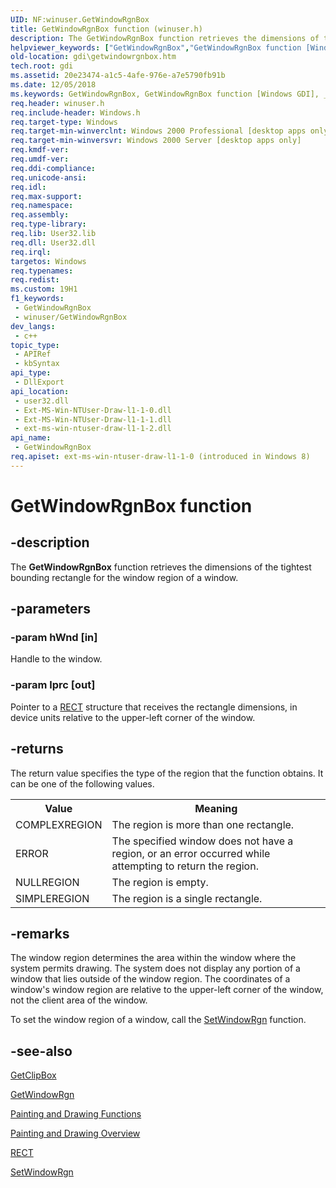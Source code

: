 ```yaml
---
UID: NF:winuser.GetWindowRgnBox
title: GetWindowRgnBox function (winuser.h)
description: The GetWindowRgnBox function retrieves the dimensions of the tightest bounding rectangle for the window region of a window.
helpviewer_keywords: ["GetWindowRgnBox","GetWindowRgnBox function [Windows GDI]","_win32_GetWindowRgnBox","gdi.getwindowrgnbox","winuser/GetWindowRgnBox"]
old-location: gdi\getwindowrgnbox.htm
tech.root: gdi
ms.assetid: 20e23474-a1c5-4afe-976e-a7e5790fb91b
ms.date: 12/05/2018
ms.keywords: GetWindowRgnBox, GetWindowRgnBox function [Windows GDI], _win32_GetWindowRgnBox, gdi.getwindowrgnbox, winuser/GetWindowRgnBox
req.header: winuser.h
req.include-header: Windows.h
req.target-type: Windows
req.target-min-winverclnt: Windows 2000 Professional [desktop apps only]
req.target-min-winversvr: Windows 2000 Server [desktop apps only]
req.kmdf-ver: 
req.umdf-ver: 
req.ddi-compliance: 
req.unicode-ansi: 
req.idl: 
req.max-support: 
req.namespace: 
req.assembly: 
req.type-library: 
req.lib: User32.lib
req.dll: User32.dll
req.irql: 
targetos: Windows
req.typenames: 
req.redist: 
ms.custom: 19H1
f1_keywords:
 - GetWindowRgnBox
 - winuser/GetWindowRgnBox
dev_langs:
 - c++
topic_type:
 - APIRef
 - kbSyntax
api_type:
 - DllExport
api_location:
 - user32.dll
 - Ext-MS-Win-NTUser-Draw-l1-1-0.dll
 - Ext-MS-Win-NTUser-Draw-l1-1-1.dll
 - ext-ms-win-ntuser-draw-l1-1-2.dll
api_name:
 - GetWindowRgnBox
req.apiset: ext-ms-win-ntuser-draw-l1-1-0 (introduced in Windows 8)
---
```


# GetWindowRgnBox function


## -description

The <b>GetWindowRgnBox</b> function retrieves the dimensions of the tightest bounding rectangle for the window region of a window.

## -parameters

### -param hWnd [in]

Handle to the window.

### -param lprc [out]

Pointer to a <a href="/windows/desktop/api/windef/ns-windef-rect">RECT</a> structure that receives the rectangle dimensions, in device units relative to the upper-left corner of the window.

## -returns

The return value specifies the type of the region that the function obtains. It can be one of the following values.

<table>
<tr>
<th>Value</th>
<th>Meaning</th>
</tr>
<tr>
<td>COMPLEXREGION</td>
<td>The region is more than one rectangle.</td>
</tr>
<tr>
<td>ERROR</td>
<td>The specified window does not have a region, or an error occurred while attempting to return the region.</td>
</tr>
<tr>
<td>NULLREGION</td>
<td>The region is empty.</td>
</tr>
<tr>
<td>SIMPLEREGION</td>
<td>The region is a single rectangle.</td>
</tr>
</table>

## -remarks

The window region determines the area within the window where the system permits drawing. The system does not display any portion of a window that lies outside of the window region. The coordinates of a window's window region are relative to the upper-left corner of the window, not the client area of the window.

To set the window region of a window, call the <a href="/windows/desktop/api/winuser/nf-winuser-setwindowrgn">SetWindowRgn</a> function.

## -see-also

<a href="/windows/desktop/api/wingdi/nf-wingdi-getclipbox">GetClipBox</a>



<a href="/windows/desktop/api/winuser/nf-winuser-getwindowrgn">GetWindowRgn</a>



<a href="/windows/desktop/gdi/painting-and-drawing-functions">Painting and Drawing Functions</a>



<a href="/windows/desktop/gdi/painting-and-drawing">Painting and Drawing Overview</a>



<a href="/windows/desktop/api/windef/ns-windef-rect">RECT</a>



<a href="/windows/desktop/api/winuser/nf-winuser-setwindowrgn">SetWindowRgn</a>
